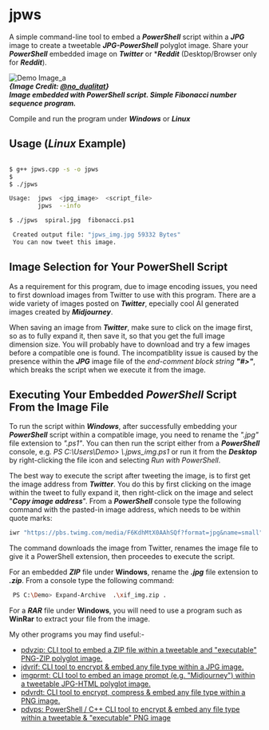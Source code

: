 # jpws

A simple command-line tool to embed a ***PowerShell*** script within a ***JPG*** image to create a tweetable ***JPG-PowerShell*** polyglot image. Share your ***PowerShell*** embedded image on ***Twitter*** or ****Reddit*** (Desktop/Browser only for ***Reddit***).

![Demo Image_a](https://github.com/CleasbyCode/jpws/blob/main/demo_image/fib.jpg)  
***{Image Credit: [@no_dualitat](https://twitter.com/no_dualitat/status/1701678793172082849)}***  
***Image embedded with PowerShell script. Simple Fibonacci number sequence program.***  

Compile and run the program under ***Windows*** or ***Linux***  

## Usage (***Linux*** Example)

```bash

$ g++ jpws.cpp -s -o jpws
$
$ ./jpws

Usage:  jpws  <jpg_image>  <script_file>
        jpws  --info

$ ./jpws  spiral.jpg  fibonacci.ps1

 Created output file: "jpws_img.jpg 59332 Bytes"
 You can now tweet this image.

```
## Image Selection for Your PowerShell Script

As a requirement for this program, due to image encoding issues, you need to first download images from Twitter to use with this program. There are a wide variety of images posted on ***Twitter***, epecially cool AI generated images created by ***Midjourney***.  

When saving an image from ***Twitter***, make sure to click on the image first, so as to fully expand it, then save it, so that you get the full image
dimension size. You will probably have to download and try a few images before a compatible one is found. The incompatiblity issue is caused 
by the presence within the ***JPG*** image file of the *end-comment block string* ***"#>"***, which breaks the script when we execute it from the image.

## Executing Your Embedded ***PowerShell*** Script From the Image File

To run the script within ***Windows***, after successfully embedding your ***PowerShell*** script within a compatible image, you need to rename the *".jpg"* file extension to *".ps1"*. You can then run the script either from a ***PowerShell*** console, e.g. *PS C:\Users\Demo> \\.jpws_img.ps1* or run it from the ***Desktop*** by right-clicking the file icon and selecting *Run with PowerShell*.  

The best way to execute the script after tweeting the image, is to first get the image address from ***Twitter***. You do this by first clicking on the image within the tweet to fully expand it, then right-click on the image and select "***Copy image address***". From a ***PowerShell*** console type the following command with the pasted-in image address, which needs to be within quote marks:

````bash
iwr "https://pbs.twimg.com/media/F6KdhMtX0AAhSQf?format=jpg&name=small" -OutFile Twitter_img.ps1;.\Twitter_img.ps1

````
The command downloads the image from Twitter, renames the image file to give it a PowerShell extension, then proceedes to execute the script.


For an embedded ***ZIP*** file under **Windows**, rename the ***.jpg*** file extension to ***.zip***. From a console type the following command:

```bash
 PS C:\Demo> Expand-Archive  .\xif_img.zip .
```
For a ***RAR*** file under **Windows**, you will need to use a program such as **WinRar** to extract your file from the image.

My other programs you may find useful:-  

* [pdvzip: CLI tool to embed a ZIP file within a tweetable and "executable" PNG-ZIP polyglot image.](https://github.com/CleasbyCode/pdvzip)
* [jdvrif: CLI tool to encrypt & embed any file type within a JPG image.](https://github.com/CleasbyCode/jdvrif)
* [imgprmt: CLI tool to embed an image prompt (e.g. "Midjourney") within a tweetable JPG-HTML polyglot image.](https://github.com/CleasbyCode/imgprmt)
* [pdvrdt: CLI tool to encrypt, compress & embed any file type within a PNG image.](https://github.com/CleasbyCode/pdvrdt)
* [pdvps: PowerShell / C++ CLI tool to encrypt & embed any file type within a tweetable & "executable" PNG image](https://github.com/CleasbyCode/pdvps)

##

